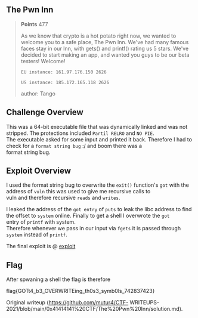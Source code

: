 ## The Pwn Inn

> **Points** 477  
>  
>  
>As we know that crypto is a hot potato right now, we wanted to welcome you to
a safe place, The Pwn Inn. We've had many famous faces stay in our Inn, with
gets() and printf() rating us 5 stars. We've decided to start making an app,
and wanted you guys to be our beta testers! Welcome!  
>  
>`EU instance: 161.97.176.150 2626`  
>  
>`US instance: 185.172.165.118 2626`  
>  
>author: Tango

## Challenge Overview

This was a 64-bit executable file that was dynamically linked and was not
stripped. The protections included `Partil RELRO` and `NO PIE`.  
The executable asked for some input and printed it back. Therefore I had to
check for a  `format string bug` :/ and boom there was a  
format string bug.

## Exploit Overview

I used the format string bug to overwrite the `exit()` function's `got` with
the address of `vuln` this was used to give me recursive calls to  
vuln and therefore recursive `reads` and `writes`.

I leaked the address of the `got entry` of `puts` to leak the libc address to
find the offset to `system` online. Finally to get a shell I overwrote the
`got`  
entry of `printf` with system.  
Therefore whenever we pass in our input via `fgets` it is passed through
`system` instead of `printf`.

The final exploit is @ [exploit](exploit.py)

## Flag

After spwaning a shell the flag is therefore

flag{GOTt4_b3_OVERWRITEing_th0s3_symb0ls_742837423}  

Original writeup (https://github.com/mutur4/CTF-
WRITEUPS-2021/blob/main/0x41414141%20CTF/The%20Pwn%20Inn/solution.md).